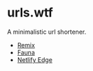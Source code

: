 # urls.wtf

A minimalistic url shortener.

- [Remix](https://www.remix.run) 
- [Fauna](https://fauna.com/) 
- [Netlify Edge](https://docs.netlify.com/netlify-labs/experimental-features/edge-functions/) 
